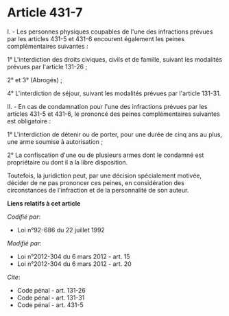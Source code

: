 # Article 431-7

I. - Les personnes physiques coupables de l'une des infractions prévues par les articles 431-5 et 431-6 encourent également
les peines complémentaires suivantes : 

1° L'interdiction des droits civiques, civils et de famille, suivant les modalités prévues par l'article 131-26 ; 

2° et 3° (Abrogés) ;

4° L'interdiction de séjour, suivant les modalités prévues par l'article 131-31. 

II. - En cas de condamnation pour l'une des infractions prévues par les articles 431-5 et 431-6, le prononcé des peines
complémentaires suivantes est obligatoire : 

1° L'interdiction de détenir ou de porter, pour une durée de cinq ans au plus, une arme soumise à autorisation ; 

2° La confiscation d'une ou de plusieurs armes dont le condamné est propriétaire ou dont il a la libre disposition. 

Toutefois, la juridiction peut, par une décision spécialement motivée, décider de ne pas prononcer ces peines, en
considération des circonstances de l'infraction et de la personnalité de son auteur.

**Liens relatifs à cet article**

_Codifié par_:

  - Loi n°92-686 du 22 juillet 1992

_Modifié par_:

  - Loi n°2012-304 du 6 mars 2012 - art. 15
  - Loi n°2012-304 du 6 mars 2012 - art. 20

_Cite_:

  - Code pénal - art. 131-26
  - Code pénal - art. 131-31
  - Code pénal - art. 431-5
